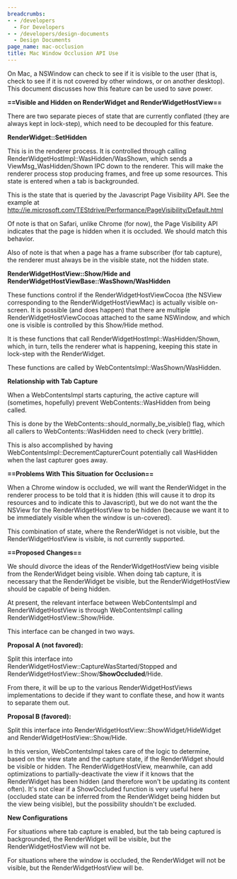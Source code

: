 ```yaml
---
breadcrumbs:
- - /developers
  - For Developers
- - /developers/design-documents
  - Design Documents
page_name: mac-occlusion
title: Mac Window Occlusion API Use
---
```


On Mac, a NSWindow can check to see if it is visible to the user (that is, check
to see if it is not covered by other windows, or on another desktop). This
document discusses how this feature can be used to save power.

**==Visible and Hidden on RenderWidget and RenderWidgetHostView==**

There are two separate pieces of state that are currently conflated (they are
always kept in lock-step), which need to be decoupled for this feature.

**RenderWidget::SetHidden**

This is in the renderer process. It is controlled through calling
RenderWidgetHostImpl::WasHidden/WasShown, which sends a ViewMsg_WasHidden/Shown
IPC down to the renderer. This will make the renderer process stop producing
frames, and free up some resources. This state is entered when a tab is
backgrounded.

This is the state that is queried by the Javascript Page Visibility API. See the
example at
http://ie.microsoft.com/TEStdrive/Performance/PageVisibility/Default.html

Of note is that on Safari, unlike Chrome (for now), the Page Visibility API
indicates that the page is hidden when it is occluded. We should match this
behavior.

Also of note is that when a page has a frame subscriber (for tab capture), the
renderer must always be in the visible state, not the hidden state.

**RenderWidgetHostView::Show/Hide and
RenderWidgetHostViewBase::WasShown/WasHidden**

These functions control if the RenderWidgetHostViewCocoa (the NSView
corresponding to the RenderWidgetHostViewMac) is actually visible on-screen. It
is possible (and does happen) that there are multiple RenderWidgetHostViewCocoas
attached to the same NSWindow, and which one is visible is controlled by this
Show/Hide method.

It is these functions that call RenderWidgetHostImpl::WasHidden/Shown, which, in
turn, tells the renderer what is happening, keeping this state in lock-step with
the RenderWidget.

These functions are called by WebContentsImpl::WasShown/WasHidden.

**Relationship with Tab Capture**

When a WebContentsImpl starts capturing, the active capture will (sometimes,
hopefully) prevent WebContents::WasHidden from being called.

This is done by the WebContents::should_normally_be_visible() flag, which all
callers to WebContents::WasHidden need to check (very brittle).

This is also accomplished by having WebContentsImpl::DecrementCapturerCount
potentially call WasHidden when the last capturer goes away.

**==Problems With This Situation for Occlusion==**

When a Chrome window is occluded, we will want the RenderWidget in the renderer
process to be told that it is hidden (this will cause it to drop its resources
and to indicate this to Javascript), but we do not want the the NSView for the
RenderWidgetHostView to be hidden (because we want it to be immediately visible
when the window is un-covered).

This combination of state, where the RenderWidget is not visible, but the
RenderWidgetHostView is visible, is not currently supported.

**==Proposed Changes==**

We should divorce the ideas of the RenderWidgetHostView being visible from the
RenderWidget being visible. When doing tab capture, it is necessary that the
RenderWidget be visible, but the RenderWidgetHostView should be capable of being
hidden.

At present, the relevant interface between WebContentsImpl and
RenderWidgetHostView is through WebContentsImpl calling
RenderWidgetHostView::Show/Hide.

This interface can be changed in two ways.

**Proposal A (not favored):**

Split this interface into RenderWidgetHostView::CaptureWasStarted/Stopped and
RenderWidgetHostView::Show/**ShowOccluded**/Hide.

From there, it will be up to the various RenderWidgetHostViews implementations
to decide if they want to conflate these, and how it wants to separate them out.

**Proposal B (favored):**

Split this interface into RenderWidgetHostView::ShowWidget/HideWidget and
RenderWidgetHostView::Show/Hide.

In this version, WebContentsImpl takes care of the logic to determine, based on
the view state and the capture state, if the RenderWidget should be visible or
hidden. The RenderWidgetHostView, meanwhile, can add optimizations to
partially-deactivate the view if it knows that the RenderWidget has been hidden
(and therefore won't be updating its content often). It's not clear if a
ShowOccluded function is very useful here (occluded state can be inferred from
the RenderWidget being hidden but the view being visible), but the possibility
shouldn't be excluded.

**New Configurations**

For situations where tab capture is enabled, but the tab being captured is
backgrounded, the RenderWidget will be visible, but the RenderWidgetHostView
will not be.

For situations where the window is occluded, the RenderWidget will not be
visible, but the RenderWidgetHostView will be.
